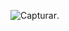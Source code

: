 ![Capturar](https://user-images.githubusercontent.com/86329011/209752980-c2e6fd78-5b20-49c8-99cb-ad4239624d4e.PNG).
